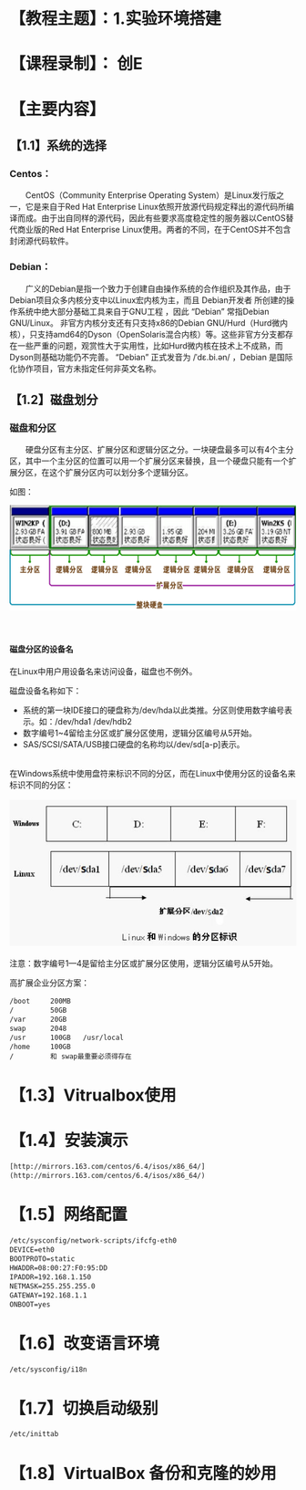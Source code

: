 <h1>【教程主题】：1.实验环境搭建</h1>
<h1>【课程录制】： 创E</h1>
<h1>【主要内容】</h1>
<h2>【1.1】系统的选择</h2>
<h3>Centos：</h3>
<p>　　CentOS（Community Enterprise Operating System）是Linux发行版之一，它是来自于Red Hat Enterprise Linux依照开放源代码规定释出的源代码所编译而成。由于出自同样的源代码，因此有些要求高度稳定性的服务器以CentOS替代商业版的Red Hat Enterprise Linux使用。两者的不同，在于CentOS并不包含封闭源代码软件。</p>
<h3>Debian：</h3>
<p>　　广义的Debian是指一个致力于创建自由操作系统的合作组织及其作品，由于Debian项目众多内核分支中以Linux宏内核为主，而且 Debian开发者 所创建的操作系统中绝大部分基础工具来自于GNU工程 ，因此 “Debian” 常指Debian GNU/Linux。
非官方内核分支还有只支持x86的Debian GNU/Hurd（Hurd微内核），只支持amd64的Dyson（OpenSolaris混合内核）等。这些非官方分支都存在一些严重的问题，观赏性大于实用性，比如Hurd微内核在技术上不成熟，而Dyson则基础功能仍不完善。
“Debian” 正式发音为 /ˈdɛ.bi.ən/ ，Debian 是国际化协作项目，官方未指定任何非英文名称。</p>
<h2>【1.2】磁盘划分</h2>
<h3>磁盘和分区</h3>
<p>　　硬盘分区有主分区、扩展分区和逻辑分区之分。一块硬盘最多可以有4个主分区，其中一个主分区的位置可以用一个扩展分区来替换，且一个硬盘只能有一个扩展分区，在这个扩展分区内可以划分多个逻辑分区。  
</p>
<p>如图：  
</p>
<p><img src="./image/img01.png" /><br />
<br/><br/></p>
<h4>磁盘分区的设备名</h4>
<p>在Linux中用户用设备名来访问设备，磁盘也不例外。  
</p>
<p>磁盘设备名称如下：  
</p>
<ul>
<li>系统的第一块IDE接口的硬盘称为/dev/hda以此类推。分区则使用数字编号表示。如：/dev/hda1  /dev/hdb2  
</li>
<li>数字编号1~4留给主分区或扩展分区使用，逻辑分区编号从5开始。  
</li>
<li>SAS/SCSI/SATA/USB接口硬盘的名称均以/dev/sd[a-p]表示。<br />
<br/></li>
</ul>
<p>在Windows系统中使用盘符来标识不同的分区，而在Linux中使用分区的设备名来标识不同的分区：
<br/><br/>
<img src="./image/img02.png" />
<br/><br/>
注意：数字编号1—4是留给主分区或扩展分区使用，逻辑分区编号从5开始。</p>
<p>高扩展企业分区方案：</p>
<pre><code>/boot     200MB    
/         50GB  
/var      20GB  
swap      2048  
/usr      100GB   /usr/local  
/home     100GB  
/         和 swap最重要必须得存在  　　
</code></pre>

<h1>【1.3】Vitrualbox使用</h1>
<h1>【1.4】安装演示</h1>
<pre><code>[http://mirrors.163.com/centos/6.4/isos/x86_64/](http://mirrors.163.com/centos/6.4/isos/x86_64/)
</code></pre>

<h1>【1.5】网络配置</h1>
<pre><code>/etc/sysconfig/network-scripts/ifcfg-eth0
DEVICE=eth0
BOOTPROTO=static
HWADDR=08:00:27:F0:95:DD
IPADDR=192.168.1.150
NETMASK=255.255.255.0
GATEWAY=192.168.1.1
ONBOOT=yes
</code></pre>

<h1>【1.6】改变语言环境</h1>
<pre><code>/etc/sysconfig/i18n
</code></pre>

<h1>【1.7】切换启动级别</h1>
<pre><code>/etc/inittab
</code></pre>

<h1>【1.8】VirtualBox 备份和克隆的妙用</h1>
